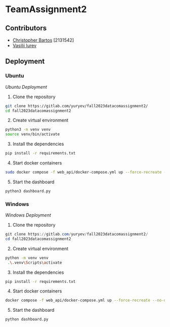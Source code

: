 
# TeamAssignment2

## Contributors

- [Christopher Bartos](https://gitlab.com/Christopher-) [2131542]
- [Vasilii Iurev](https://gitlab.com/yuryev)


## Deployment

### Ubuntu
*Ubuntu Deployment*

1. Clone the repository

```bash
git clone https://gitlab.com/yuryev/fall2023datacomassignment2/
cd fall2023datacomassignment2
```

2. Create virtual environment

```bash
python3 -m venv venv
source venv/bin/activate
```

3. Install the dependencies

```bash
pip install -r requirements.txt
```

4. Start docker containers

```bash
sudo docker compose -f web_api/docker-compose.yml up --force-recreate --no-deps --build
```

5. Start the dashboard

```bash
python3 dashboard.py
```

### Windows
*Windows Deployment*

1. Clone the repository

```powershell
git clone https://gitlab.com/yuryev/fall2023datacomassignment2/
cd fall2023datacomassignment2
```

2. Create virtual environment

```bash
python -m venv venv
 .\.venv\Scripts\activate
```

3. Install the dependencies

```bash
pip install -r requirements.txt
```

4. Start docker containers

```bash
docker compose -f web_api/docker-compose.yml up --force-recreate --no-deps --build
```

5. Start the dashboard

```bash
python dashboard.py
```

